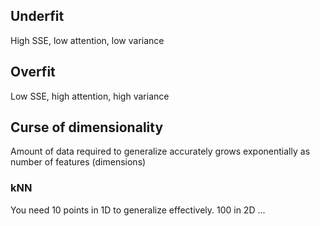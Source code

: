 ## Underfit
High SSE, low attention, low variance

## Overfit
Low SSE, high attention, high variance

## Curse of dimensionality
Amount of data required to generalize accurately grows exponentially as number of features (dimensions)

### kNN
You need 10 points in 1D to generalize effectively. 100 in 2D ...